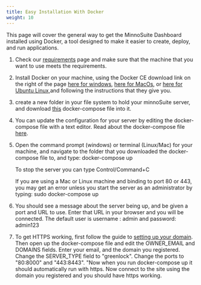 ```yaml
---
title: Easy Installation With Docker
weight: 10
---
```


This page will cover the general way to get the MinnoSuite Dashboard installed using Docker, a tool designed to make it easier to create, deploy, and run applications.

1.  Check our [requirements](./requirements) page and make sure that the machine that you want to use meets the requirements.  

2.  Install Docker on your machine, using the Docker CE download link on the right of the page [here for windows](https://docs.docker.com/docker-for-windows/install/), [here for MacOs](https://docs.docker.com/docker-for-mac/install/), or [here for Ubuntu Linux](https://docs.docker.com/install/linux/docker-ce/ubuntu/),and following the instructions that they give you.

3.  create a new folder in your file system to hold your minnoSuite server, and download [this](./docker-compose.yml) docker-compose file into it.

4.  You can update the configuration for your server by editing the docker-compose file with a text editor.  Read about the docker-compose file [here](/minnosuitedashboard/useage/configfile).

5.  Open the command prompt (windows) or terminal (Linux/Mac) for your machine, and navigate to the folder that you downloaded the docker-compose file to, and type: 
	docker-compose up

	To stop the server you can type Control/Command+C

	If you are using a Mac or Linux machine and binding to port 80 or 443, you may get an error unless you start the server as an administrator by typing:
	sudo docker-compose up

6.  You should see a message about the server being up, and be given a port and URL to use.  Enter that URL in your browser and you will be connected.  The default user is username : admin and password: admin123

7.  To get HTTPS working, first follow the guide to [setting up your domain](./domain).  Then open up the docker-compose file and edit the OWNER_EMAIL and DOMAINS fields.  Enter your email, and the domain you registered.  Change the SERVER_TYPE field to "greenlock".  Change the ports to "80:8000" and "443:8443".  "Now when you run docker-compose up it should automatically run with https.  Now connect to the site using the domain you registered and you should have https working.